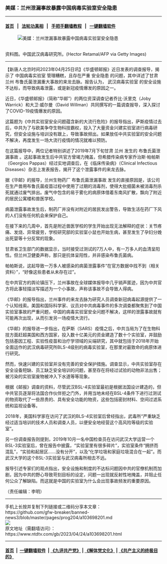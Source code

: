 ### 美媒：兰州泄漏事故暴露中国病毒实验室安全隐患
------------------------

#### [首页](https://github.com/gfw-breaker/banned-news3/blob/master/README.md) &nbsp;&nbsp;|&nbsp;&nbsp; [法轮功真相](https://github.com/begood0513/basic/blob/master/README.md)  &nbsp;&nbsp;|&nbsp;&nbsp; [手把手翻墙教程](https://github.com/gfw-breaker/guides/wiki)  &nbsp;&nbsp;|&nbsp;&nbsp; [一键翻墙软件](https://github.com/gfw-breaker/nogfw/blob/master/README.md)  



<div><div class="featured_image">
 <figure>
  <img alt="美媒：兰州泄漏事故暴露中国病毒实验室安全隐患" src="https://i.ntdtv.com/assets/uploads/2023/04/id103698202-4-800x450.jpeg"/>
 </figure><br/>
 <span class="caption">
  资料图。中国武汉病毒研究所。(Hector Retamal/AFP via Getty Images)
 </span>
</div>
</div><hr/>


<div><div class="post_content" itemprop="articleBody">
 <p>
  【新唐人北京时间2023年04月25日讯】《华盛顿邮报》近日发表的调查报导，揭示了
  <ok href="https://www.ntdtv.com/gb/中国病毒实验室.htm">
   中国病毒实验室
  </ok>
  管理糟糕，且存在严重
  <ok href="https://www.ntdtv.com/gb/安全隐患.htm">
   安全隐患
  </ok>
  的问题，其中详述了甘肃
  <ok href="https://www.ntdtv.com/gb/兰州.htm">
   兰州
  </ok>
  布鲁氏菌泄漏重大事故的来龙去脉。报告认为，
  <ok href="https://www.ntdtv.com/gb/武汉病毒实验室.htm">
   武汉病毒实验室
  </ok>
  的安全设施不达标，而导致病毒泄露，或是新冠疫情爆发的原因之一。
 </p>
 <p>
  近日，《华盛顿邮报》（简称“华邮”）的两位资深调查记者乔比·沃里克（Joby Warrick）和大卫·威尔曼（David Willman）共同撰写的一篇调查报导，深入探讨了COVID-19疫情爆发的原因。
 </p>
 <p>
  这篇题为《中共实验室安全问题蕴含新的大流行危险》的报导指出，萨斯疫情过去后，中共为了与欧美争夺生物科技霸权，投入了大量资金兴建实验室进行病毒研究，但安全设施与培训没有跟上，导致事故频出。如果放任中共实验室的安全问题不解决，再度发生一场大流行疫情的情况就难以预防。
 </p>
 <p>
  在这篇报导中，两位记者特别讲述了2019年7月下旬甘肃
  <ok href="https://www.ntdtv.com/gb/兰州.htm">
   兰州
  </ok>
  发生的
  <ok href="https://www.ntdtv.com/gb/布鲁氏菌泄漏事故.htm">
   布鲁氏菌泄漏事故
  </ok>
  。这起事故发生后中共官方曾竭力掩盖，但希腊传染病专家乔治斯·帕帕斯（Georgios Pappas）经过实地调查后，在《临床传染病》（Clinical Infectious Diseases）杂志上发表报告，揭开了这个泄露事件的来龙去脉。
 </p>
 <p>
  据《华邮》的报导，兰州生物药厂
  <ok href="https://www.ntdtv.com/gb/布鲁氏菌泄漏事故.htm">
   布鲁氏菌泄漏事故
  </ok>
  发生的直接原因是，该公司在生产兽用布鲁氏菌疫苗过程中使用了过期的消毒剂，使得大批细菌未被消毒剂杀死就通过废气排出。废气中包含的易于雾化的病原体借着东南风扩散，飘向了附近的居民公寓楼和兽医学校。
 </p>
 <p>
  病菌泄露事故发生后，制药厂并没有对附近的居民发出警告，导致生活在药厂下风的人们没有任何机会来保护自己。
 </p>
 <p>
  在接下来的几周中，首先是附近兽医学校的学生开始出现无法解释的症状：关节疼痛、发烧、异常疲劳，学校研究部的实验室小鼠也开始生病，甚至发生了孕妇分娩出死婴等十分反常的现象。
 </p>
 <p>
  甘肃省卫生部门的数据显示，当时接受过测试的7万人中，有一万多人的血清呈阳性。但兰州卫健委声称，那只是抗体呈阳性，并非感染布鲁氏菌病。
 </p>
 <p>
  帕帕斯说，这起导致一万多人被感染的病菌泄露事件“在官方数据中找不到（相关资料）”，“好像这些患者从未存在过”。
 </p>
 <p>
  在中共官方的舆论镇压下，兰州事故在全球媒体报导中几乎销声匿迹，因为中共官方将此事轻描淡写描述为一个小事故，声称该事故不会导致人得病。
 </p>
 <p>
  《华邮》的报导指出，兰州事件的来龙去脉为研究人员调查新冠病毒起源提供了一个认知线索。美国和国际科学家、议员对中共病毒事件的多次调查都聚焦到了中国实验室事故的严重问题，中国的病毒实验室安全问题不解决，这样的泄露事故就有可能再次出现，从而引发另一场疫情大流行。
 </p>
 <p>
  《华邮》的报导进一步指出，在萨斯（SARS）疫情之后，中共当局为了在生物科技方面赶超美国和西方国家，投入数十亿美元的资金建造了数十个实验室，并鼓励包括基因工程、实验性疫苗和治疗学领域的尖端研究，其中就包括于2018年开始全面运作的武汉病毒研究所BLS-4级别的病毒实验室，在那里对最致命的病原体进行研究。
 </p>
 <p>
  然而，快速兴建的实验室并没有完善的安全保护措施。调查显示，中共实验室存在安全设备短缺、员工缺乏安全培训的问题，甚至存在将经过试验的动物非法出售；被污染的实验室废物被冲入下水道等等现象。
 </p>
 <p>
  根据《邮报》调查的资料，尽管武汉BSL-4实验室最初是根据法国设计建造的，但中共官员逐渐将法国合作伙伴拒之门外，并用当地未经在BSL-4条件下进行过测试的物资取代了一些昂贵的、具有安全功能的物资，这些包括密封材料、空间过滤系统和监视设备等。
 </p>
 <p>
  2018年，美国科学家在访问了武汉的BLS-4实验室后曾经指出，武毒所“严重缺乏经过适当培训的技术人员和调查人员，以便安全地经营这个高风险等级的实验室”。
 </p>
 <p>
  另一份调查报告则提到，2019年10月一名中国检查员在访问武汉大学运营一个BSL-3实验室后，曾在报告中披露，“实验室里有很多碎片”，实验室条件“拥挤而混乱”，“实验和起居区……没有分开”，以及“化学垃圾和家庭垃圾混合在一起”。而武汉大学的这个BSL-3实验室与武汉病毒所相去不远。
 </p>
 <p>
  报导引述专家们的观点指出，安全设施和制度的不达标问题因中共的官僚机制而加剧，因为中共的野心导致苛刻目标的设定，问题一出现就反射性地掩盖，并阻止任何公众了解缺陷。而这就是中国的实验室为什么会出现事故频发的重要原因。
 </p>
 <p>
  （责任编辑：李明）
 </p>
 <div class="single_ad">
 </div>
</div>
</div>
<hr/>
手机上长按并复制下列链接或二维码分享本文章：<br/>
https://github.com/gfw-breaker/banned-news3/blob/master/pages/prog204/a103698201.md <br/>
<a href='https://github.com/gfw-breaker/banned-news3/blob/master/pages/prog204/a103698201.md'><img src='https://github.com/gfw-breaker/banned-news3/blob/master/pages/prog204/a103698201.md.png'/></a> <br/>
原文地址（需翻墙访问）：https://www.ntdtv.com/gb/2023/04/24/a103698201.html


------------------------
#### [首页](https://github.com/gfw-breaker/banned-news3/blob/master/README.md) &nbsp;|&nbsp; [一键翻墙软件](https://github.com/gfw-breaker/nogfw/blob/master/README.md) &nbsp;| [《九评共产党》](https://github.com/gfw-breaker/9ping.md/blob/master/README.md#九评之一评共产党是什么) | [《解体党文化》](https://github.com/gfw-breaker/jtdwh.md/blob/master/README.md) | [《共产主义的终极目的》](https://github.com/gfw-breaker/gczydzjmd.md/blob/master/README.md)


<img src='http://gfw-breaker.win/banned-news3/pages/prog204/a103698201.md' width='0px' height='0px'/>
